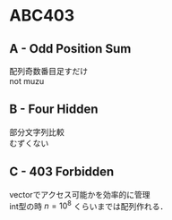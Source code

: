 # ABC403
## A - Odd Position Sum
配列奇数番目足すだけ  
not muzu
## B - Four Hidden
部分文字列比較  
むずくない
## C - 403 Forbidden
vector<set>でアクセス可能かを効率的に管理  
int型の時 $n=10^8$ くらいまでは配列作れる．